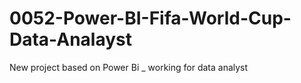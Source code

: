 # 0052-Power-BI-Fifa-World-Cup-Data-Analayst
New project based on Power Bi _ working for data analyst
